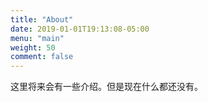 ```yaml
---
title: "About"
date: 2019-01-01T19:13:08-05:00
menu: "main"
weight: 50
comment: false
---
```


这里将来会有一些介绍。但是现在什么都还没有。
